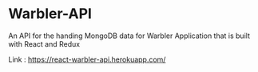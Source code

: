 # Warbler-API
An API for the handing MongoDB data for Warbler Application that is built with React and Redux

Link : https://react-warbler-api.herokuapp.com/